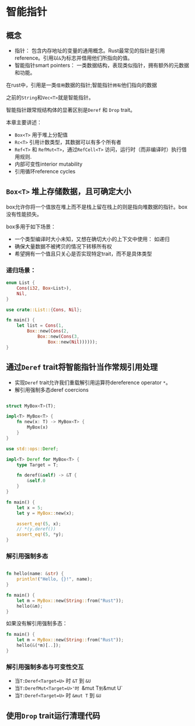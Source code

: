 # 智能指针

## 概念

* 指针： 包含内存地址的变量的通用概念。Rust最常见的指针是引用reference。引用以`&`为标志并借用他们所指向的值。
* 智能指针smart pointers： 一类数据结构，表现类似指针，拥有额外的元数据和功能。

在rust中，引用是一类`借用`数据的指针;智能指针`拥有`他们指向的数据

之前的`String`和`Vec<T>`就是智能指针。

智能指针跟常规结构体的显著区别是`Deref` 和 `Drop` trait。

本章主要讲述：

* `Box<T>` 用于堆上分配值
* `Rc<T>` 引用计数类型，其数据可以有多个所有者
* `Ref<T>` 和 `RefMut<T>`，通过`RefCell<T>` 访问，运行时（而非编译时）执行借用规则.
* 内部可变性interior mutability
* 引用循环reference cycles

## `Box<T>` 堆上存储数据，且可确定大小

box允许你将一个值放在堆上而不是栈上留在栈上的则是指向堆数据的指针。box没有性能损失。

box多用于如下场景：
* 一个类型编译时大小未知，又想在确切大小的上下文中使用： 如递归
* 确保大量数据不被拷贝的情况下转移所有权
* 希望拥有一个值且只关心是否实现特定trait，而不是具体类型


### 递归场景：

```rust
enum List {
    Cons(i32, Box<List>),
    Nil,
}

use crate::List::{Cons, Nil};

fn main() {
    let list = Cons(1,
        Box::new(Cons(2,
            Box::new(Cons(3,
                Box::new(Nil))))));
}
```

## 通过`Deref` trait将智能指针当作常规引用处理

* 实现`Deref` trait允许我们重载解引用运算符dereference operator `*`。
* 解引用强制多态deref coercions

```rust

struct MyBox<T>(T);

impl<T> MyBox<T> {
    fn new(x: T) -> MyBox<T> {
        MyBox(x)
    }
}

use std::ops::Deref;

impl<T> Deref for MyBox<T> {
    type Target = T;

    fn deref(&self) -> &T {
        &self.0
    }
}

fn main() {
    let x = 5;
    let y = MyBox::new(x);

    assert_eq!(5, x);
	// *(y.deref())
    assert_eq!(5, *y);
}


```

### 解引用强制多态
```rust

fn hello(name: &str) {
    println!("Hello, {}!", name);
}

fn main() {
    let m = MyBox::new(String::from("Rust"));
    hello(&m);
}
```

如果没有解引用强制多态：
```rust
fn main() {
    let m = MyBox::new(String::from("Rust"));
    hello(&(*m)[..]);
}
```

### 解引用强制多态与可变性交互

* 当`T:Deref<Target=U>` 时 `&T` 到 `&U`
* 当`T:DerefMut<Target=U>'时 `&mut T` 到 `&mut U`
* 当`T:Deref<Target=U>` 时 `&mut T` 到 `&U`


## 使用`Drop` trait运行清理代码


